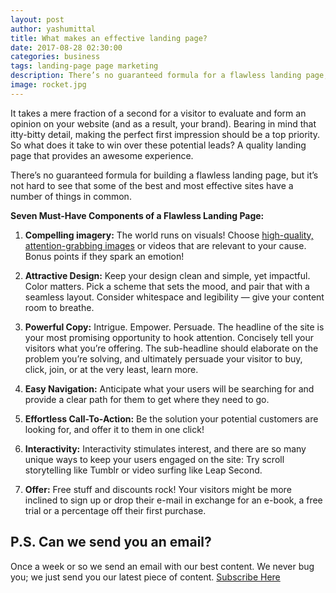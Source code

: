 ```yaml
---
layout: post
author: yashumittal
title: What makes an effective landing page?
date: 2017-08-28 02:30:00
categories: business
tags: landing-page page marketing
description: There’s no guaranteed formula for a flawless landing page, but it’s not hard to see that the best and most effective sites have a few things in common.
image: rocket.jpg
---
```


It takes a mere fraction of a second for a visitor to evaluate and form an opinion on your website (and as a result, your brand). Bearing in mind that itty-bitty detail, making the perfect first impression should be a top priority. So what does it take to win over these potential leads? A quality landing page that provides an awesome experience.

There’s no guaranteed formula for building a flawless landing page, but it’s not hard to see that some of the best and most effective sites have a number of things in common.

**Seven Must-Have Components of a Flawless Landing Page:**

1. **Compelling imagery:** The world runs on visuals! Choose [high-quality, attention-grabbing images](//unsplash.com) or videos that are relevant to your cause. Bonus points if they spark an emotion!

2. **Attractive Design:** Keep your design clean and simple, yet impactful. Color matters. Pick a scheme that sets the mood, and pair that with a seamless layout. Consider whitespace and legibility — give your content room to breathe.

3. **Powerful Copy:** Intrigue. Empower. Persuade. The headline of the site is your most promising opportunity to hook attention. Concisely tell your visitors what you’re offering. The sub-headline should elaborate on the problem you’re solving, and ultimately persuade your visitor to buy, click, join, or at the very least, learn more.

4. **Easy Navigation:** Anticipate what your users will be searching for and provide a clear path for them to get where they need to go.

5. **Effortless Call-To-Action:** Be the solution your potential customers are looking for, and offer it to them in one click!

6. **Interactivity:** Interactivity stimulates interest, and there are so many unique ways to keep your users engaged on the site: Try scroll storytelling like Tumblr or video surfing like Leap Second.

7. **Offer:** Free stuff and discounts rock! Your visitors might be more inclined to sign up or drop their e-mail in exchange for an e-book, a free trial or a percentage off their first purchase.

## P.S. Can we send you an email?

Once a week or so we send an email with our best content. We never bug you; we just send you our latest piece of content. <a href="#subscribe">Subscribe Here</a>
